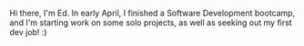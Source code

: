 Hi there, I'm Ed. In early April, I finished a Software Development bootcamp, and I'm starting work on some solo projects, as well as seeking out my first dev job! :)
